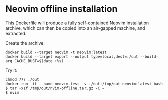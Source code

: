 # Neovim offline installation

This Dockerfile will produce a fully self-contained Neovim installation archive, which can then be copied into an air-gapped machine, and extracted.

Create the archive:
```
docker build --target neovim -t neovim:latest .
docker build --target export --output type=local,dest=./out --build-arg CACHE_BUST=$(date +%s) .
```

Try it:
```
chmod 777 ./out
docker run -it --name neovim-test -v ./out:/tmp/out neovim:latest bash
$ tar -xzf /tmp/out/nvim-offline.tar.gz -C ~
$ nvim
```
